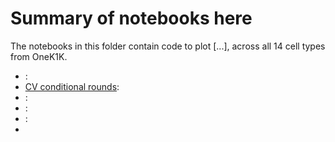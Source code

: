 # Summary of notebooks here

The notebooks in this folder contain code to plot [...], across all 14 cell types from OneK1K.

* [](ChiSquare_comparison_plot.ipynb): 
* [CV conditional rounds](Conditional_results.ipynb): 
* [](Forest_Plot.ipynb):
* [](Number_of_eGenes_by_number_of_cells.ipynb):
* [](Venn_diagram.ipynb):
* [](pvals_and_betas_concordance_plots.ipynb) 
